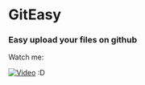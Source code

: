 # GitEasy

### Easy upload your files on github

Watch me:

[![Video](http://img.youtube.com/vi/pvXakzJsONQ/0.jpg)](http://www.youtube.com/watch?v=pvXakzJsONQ)
:D
